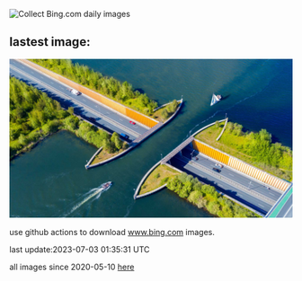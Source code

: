 ![Collect Bing.com daily images](https://github.com/counter2015/bing-daily-images/workflows/Collect%20Bing.com%20daily%20images/badge.svg)
## lastest image:
![](images/HalfwayBoats.jpg)

use github actions to download www.bing.com images.

last update:2023-07-03 01:35:31 UTC

all images since 2020-05-10 [here](https://github.com/counter2015/bing-daily-images/tree/master/images) 
